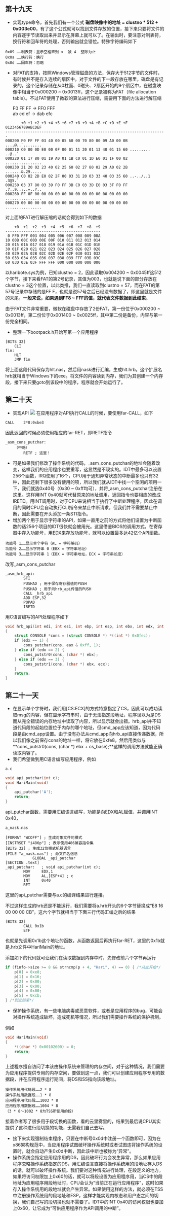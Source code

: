 ## 第十九天
- 实现type命令，首先我们有一个公式 **磁盘映像中的地址 = clustno * 512 + 0x003e00**，有了这个公式就可以找到文件存放的位置，接下来只要将文件的内容逐字节读取出来并显示在屏幕上就可以了。在输出时，要注意对制表符，换行符和回车符的处理，否则输出就会错位。特殊字符编码如下
```
0x09 ……制表符：显示空格直到 x  被 4  整除为止
0x0a ……换行符：换行
0x0d ……回车符：忽略
```
- 对FAT的支持，按照Windows管理磁盘的方法，保存大于512字节的文件时，有时候并不是存入连续的扇区中。对于文件的下一段存放在哪里，磁盘是有记录的，这个记录存储在从0柱面、0磁头、2扇区开始的9个扇区中，在磁盘映像中相当于0x000200 ~ 0x0013ff，这个记录被称为FAT（file allocation table）。不过FAT使用了微软的算法进行压缩，需要用下面的方法进行解压缩

    F0 FF FF → FF0 FFF  
    ab cd ef → dab efc


```
       +0 +1 +2 +3 +4 +5 +6 +7 +8 +9 +A +B +C +D +E +F 0123456789ABCDEF
-----------------------------------------------------------------------
000200 F0 FF FF 03 40 00 05 60 00 70 80 00 09 A0 00 0B ....@..`........
000210 C0 00 0D E0 00 0F 00 01 11 20 01 13 40 01 15 60 ......... ..@..`
000220 01 17 80 01 19 A0 01 1B C0 01 1D E0 01 1F 00 02 ................
000230 21 20 02 23 40 02 25 60 02 27 80 02 29 A0 02 2B .......&.29.....
000240 C0 02 2D E0 02 2F 00 03 31 20 03 33 40 03 35 60 ..-../..1 .3@5.`
000250 03 37 80 03 39 F0 FF 3B C0 03 3D E0 03 3F F0 FF .7..9..;..=..?..
000260 FF 0F 00 00 00 00 00 00 00 00 00 00 00 00 00 00 ................
000270 00 00 00 00 00 00 00 00 00 00 00 00 00 00 00 00 ................
```

对上面的FAT进行解压缩的话就会得到如下的数据
```
    +0  +1  +2  +3  +4  +5  +6  +7  +8  +9
------------------------------------------
 0 FF0 FFF 003 004 005 006 007 008 009 00A
10 00B 00C 00D 00E 00F 010 011 012 013 014
20 015 016 017 018 019 01A 01B 01C 01D 01E
30 01F 020 021 022 023 024 025 026 027 028
40 029 02A 02B 02C 02D 02E 02F 030 031 032
50 033 034 035 036 037 038 039 FFF 03B 03C
60 03D 03E 03F FFF FFF 000 000 000 000 000
```

以haribote.sys为例，已知clustno = 2，因此读取0x004200 ~ 0x0045ff这512个字节，接下来看FAT的第2号记录，其值为003，也就是说下面的部分存放在clustno = 3这个位置，以此类推，我们一直读取到clustno = 57，而在FAT的第57号记录中存储的是FF
F，也就是说57号之后已经没有数据了，即这里就是文件的末尾。**一般来说，如果遇到FF8 ~ FFF的值，就代表文件数据到此结束**。

由于FAT文件非常重要，微软在磁盘中存放了2份FAT，第一份位于0x000200 ~ 0x0013ff，第二份位于0x001400 ~ 0x0025ff，其中第二份是备份，内容与第一份完全相同。

- 整理一下bootpack.h开始写第一个应用程序
```x86asm
[BITS 32]
    CLI
fin:
    HLT
    JMP fin
```
将上面这段代码保存为hlt.nas，然后用nask进行汇编，生成hlt.hrb。这个扩展名hrb就相当于Windows下的exe。将文件的内容读到内存，我们为其创建一个内存段，接下来只要goto到该段中的程序，程序就会开始运行了。

## 第二十天
- 实现API
![](image\api.png)
在应用程序对API执行CALL的时候，要使用far-CALL，如下
```x86asm
CALL    2*8:0xbe3
```
因此返回的时候必须使用相应的far-RET，即RETF指令
```x86asm
_asm_cons_putchar:
    （中略）
        RETF ; 这里！
```
- 可是如果我们修改了操作系统的代码，_asm_cons_putchar的地址会随着改变，这样我们的应用程序也要重写，这显然是不现实的。IDT中最多可以设置256个函数，IRQ使用了16个，CPU用于通知异常状态的中断最多也只有32种，因此还剩下很多没有使用的项，所以我们就从IDT中找一个空闲的项用一下，我们就选0x40号（0x30 ~ 0xff均可），并将_asm_cons_putchar注册在这里。这样用INT 0x40就可代替原来的地址调用，返回指令也要相应的改成IRETD。用INT调用时，对于CPU来说相当于执行了中断处理程序，因此在调用的同时CPU会自动执行CLI指令来禁止中断请求，但我们并不需要禁止中断，因此需要在开头添加一条STI指令。
- 增加两个用于显示字符串的API，如果一直用之前的方式将他们设置为中断函数的话256个项目的IDT很快就会被用光。这里借鉴BIOS的调用方式，在寄存器中存入功能号，用EDX来存放功能号，就可以设置最多达42亿个API函数。
```
功能号 1……显示单个字符（AL = 字符编码）  
功能号 2……显示字符串 0（EBX = 字符串地址）  
功能号 3……显示字符串 1（EBX = 字符串地址，ECX = 字符串长度）
```
改写_asm_cons_putchar
```x86asm
_asm_hrb_api:
        STI
        PUSHAD ; 用于保存寄存器值的PUSH
        PUSHAD ; 用于向hrb_api传值的PUSH
        CALL _hrb_api
        ADD ESP,32
        POPAD
        IRETD
```
用C语言编写的API处理程序如下
```c
void hrb_api(int edi, int esi, int ebp, int esp, int ebx, int edx, int ecx, int eax)
{
    struct CONSOLE *cons = (struct CONSOLE *) *((int *) 0x0fec);
    if (edx == 1) {
        cons_putchar(cons, eax & 0xff, 1);
    } else if (edx == 2) {
        cons_putstr0(cons, (char *) ebx);
    } else if (edx == 3) {
        cons_putstr1(cons, (char *) ebx, ecx);
    }
    return;
}
```
## 第二十一天
- 在显示单个字符时，我们用[CS:ECX]的方式特意指定了CS，因此可以成功读取msg的内容，但在显示字符串时，由于无法指定段地址，程序误以为是DS而从完全错误的内存地址中读取了内容，所以显示就会出错。hrb_api并不知道代码段的起始位置位于内存的哪个地址，但cmd_app应该知道，因为代码段是由cmd_app设置。由于没有办法从cmd_app向hrb_api直接传递数据，所以我们像之前保存cons的地址一样，将它放在0xfe8，然后用类似与**cons_putstr0(cons, (char *) ebx + cs_base);**这样的调用方法就能正确读取内容了。
- 我们希望做到用C语言编写应用程序，例如
```c
a.c

void api_putchar(int c);
void HariMain(void)
{
    api_putchar('A');
    return;
}
```
api_putchar函数，需要用汇编语言编写，功能是向EDX和AL赋值，并调用INT 0x40，
```x86asm
a_nask.nas

[FORMAT "WCOFF"] ; 生成对象文件的模式
[INSTRSET "i486p"] ; 表示使用486兼容指令集
[BITS 32] ; 生成32位模式机器语言
[FILE "a_nask.nas"] ; 源文件名信息
            GLOBAL _api_putchar
[SECTION .text]
_api_putchar:   ; void api_putchar(int c);
        MOV     EDX,1
        MOV     AL,[ESP+4] ; c
        INT     0x40
        RET
```
这里的api_putchar需要与a.c的编译结果进行连接。

不过这样生成的hrb还是不能运行，我们需要将a.hrb开头的6个字节替换成“E8 16 00 00 00 CB”。这六个字节就相当于下面三行代码汇编之后的结果
```x86asm
[BITS 32]
        CALL 0x1b
        ETF
```
也就是先调用0x1b这个地址的函数，从函数返回后再执行far-RET，这里的0x1b就是.hrb文件中HariMain的地址。

添加如下的代码就可让我们在读取数据到内存中时，先修改前六个字节再运行
```c
if (finfo->size >= 8 && strncmp(p + 4, "Hari", 4) == 0) { /*从此开始*/
    p[0] = 0xe8;
    p[1] = 0x16;
    p[2] = 0x00;
    p[3] = 0x00;
    p[4] = 0x00;
    p[5] = 0xcb;
} /*到此结束*/
```
- 保护操作系统，有一些电脑病毒或恶意软件，或者是应用程序的bug，可能会对操作系统造成破坏，造成死机等情况，所以我们需要操作系统的保护机制。

例如
```c
void HariMain(void)
{
    *((char *) 0x00102600) = 0;
    return;
}
```
上述程序擅自访问了本该由操作系统来管理的内存空间，对于这种情况，我们需要为应用程序提供专用的内存空间，要做到这一点，我们可以创建应用程序专用的数据段，并在应用程序运行期间，将DS和SS指向该段地址。
```
操作系统用代码段……2 * 8
操作系统用数据段……1 * 8
应用程序用代码段……1003 * 8
应用程序用数据段……1004 * 8
（3 * 8～1002 * 8为TSS所使用的段）
```
接着作者写了很多用于段切换的函数，看的云里雾里的，结果到最后说CPU其实提供了这种进行段切换的功能，无需我们自己去写。
- 接下来实现强制结束程序，只要在中断号0x0d中注册一个函数即可，因为在x86架构规范中，当应用程序试图破坏操作系统时或者试图违背操作系统的设置时，就会自动产生0x0d中断，因此该中断也被称为“异常”。
- 操作系统会指定应用程序用的DS，因此破坏行为会发生异常，那么如果应用程序忽略操作系统指定的DS，用汇编语言直接将操作系统用的段地址存入DS的话，就可以破坏操作系统。我们要对这种情况进行处理，在段定义的地方，如果将访问权限加上0x60的话，就可以将段设置为应用程序用，当CS中的段地址为应用程序用段地址时，CPU会认为“当前正在运行应用程序”，这时如果存入操作系统用的段地址就会产生异常。如果使用这样的方法，就必须在TSS中注册操作系统用的段地址和ESP，这样才能实现内核态和用户态之间的切换，我们自己写的段切换也就不需要了。IDT中的INT 0x40的访问权限也要加上0x60，让它成为“可供应用程序作为API调用的中断”。